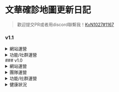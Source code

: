 # 文華確診地圖更新日記
> 歡迎提交PR或者用discord聯繫我！[KvN1027#1167](KvN1027#1167)

### v1.1
<Details>
<Summary>網站運營</Summary>
<Pre>
- 修正flow問題
</Pre>
</Details>

<Details>
<Summary>功能/社群運營</Summary>
<Pre>
- 成功取得家長會贊助
</Pre>
</Details>
### v1.0
<Details>
<Summary>網站運營</Summary>
<Pre>
- 網站初始化
- 基本功能完善
- 網頁基本框架完成
- 基本CSRF防禦
- 第三方紅隊測試
- 購置domain&ssl-> whcsc.club
- 購置雲主機
- 找不到金主
- 系統架設完成
 </Pre>
 </Details>
 
<Details>
<Summary>團隊運營</Summary>
<Pre>
- 新增linebot負責人
- 新增美宣
</Pre>
</Details>

<Details>
<Summary>功能/社群運營</Summary>
<Pre>
- 5/3校長會議 -> 成功取得校方授權
- 5/4學務主任會議 -> 獲取疫情相關資訊、完成初步資訊交握
- 5/5學務主任、健康中心會議 -> 校方網站預期功能整理、訊息結構更新
- linebot帳號架設、訊息測試完成
- 唯一官方social media instagram帳號架設完成
</Pre>
</Details>


<Details>
<Summary>健康狀況</Summary>
<Pre>
- linebot帳號架設、訊息測試完成
- 唯一social media instagram帳號架設完成
- 喵喵還沒死透
</Pre>
</Details>
